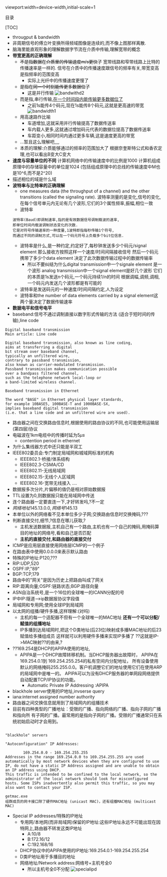 viewport:width=device-width,initial-scale=1

目录

[TOC]

+ througput & bandwidth
+ 非周期信号的傅立叶变换所得频域图像是连续的,而不像上图那样离散.
+ 脑海里能直观形象的理解数据字节流在介质中传输,理解宽带的概念
+ **带宽更高的正确理解**
	- ~~不是指数据在介质里的传输速度$m/s$更快了~~
	宽带线路和窄带线路上比特的传播速率是一样的.
	信号在介质中的传播速度跟信号的频率有关,带宽变高是指频率的范围变高
		+ 实际上光纤中的传播速度更慢了
	- ~~是指在同一个时刻能传更多数据位了~~
		+ 这是并行传输
		![bandwithd2][1]
	- 而是指,串行传输,<u>在一个时间段内能传输更多数据位了</u>
		+ 之前1s能传4个码元,现在1s能传8个码元,这就是更高速的带宽
	![bandwidth1][0]		
	- 用高速路作比喻
		+ 车道增加,这就采用并行传输提高了数据传送率
		+ 车内载人更多,这就通过增加码元代表的数据位提高了数据传送率
		+ 车距变小,相同时间内通过更多车辆,这是速度更高的带宽
	- ...暂且这么理解吧,,,,
	- 本质的理解:介质能够通过的频率的范围加大了
	根据奈奎斯特公式和香农定理,也可以看出B变大C变大
+ **速度与容量单位的不同**
计算机网络中的传输速度中的比例是1000
计算机组成原理中的存储容量中的单位是1024
(包括组成原理中的总线的传输速度中M也是10^6,而不是2^20)
+ 描述相位的域是什么域
+ **波特率与比特率的正确理解**
	- one measures data (the throughput of a channel) and the other transitions (called the signaling rate).
	波特率测量的是变化,信号的变化,在每个信号单元内无论有几个波形,它们的3个属性频率,振幅,相位一致
	- 波特率
	```
	波特率(Baud)即调制速率,指的是有效数据信号调制载波的速率,
	即单位时间内载波调制状态变化的次数.
	它是对符号传输速率的一种度量,1波特即指每秒传输1个符号,
	而通过不同的调制方式,可以在一个码元符号上负载多个bit位信息.
	```
	- 波特率是什么,是一种约定,约定好了,每秒钟发送多少个码元/signal element
	那么接收方按照这样一个速度/时间间隔接收信号
	然后一个码元携带了多少个data element 
	决定了此次数据传输过程中的数据传输率
		+ 所以不要纠结为什么digital transmission中一个signale element 是一个波形
		analog transmission中一个signal element是好几个波形
		它们的本质是1s发送n个码元,一个码元持续1/n的时间
		根据调幅,调频,调相,一个码元内发送几个波形都是有可能的
	- 波特率是发送码元的一种速度/时间间隔约定,人为设定
	- 波特率和the number of data elements carried by a signal element这两个量决定了数据传输速率
+ **数据电平和信号电平**
+ baseband:信号不通过调制直接以数字形式传输的方法 (适合于短时间的传输),line code
```
Digital baseband transmission
Main article: Line code

Digital baseband transmission, also known as line coding,
aims at transferring a digital
bit stream over baseband channel, 
typically an unfiltered wire, 
contrary to passband transmission,
also known as carrier-modulated transmission.
Passband transmission makes communication possible 
over a bandpass filtered channel, 
such as the telephone network local-loop or 
a band-limited wireless channel.

Baseband transmission in Ethernet

The word "BASE" in Ethernet physical layer standards, 
for example 10BASE5, 100BASE-T and 1000BASE-SX, 
implies baseband digital transmission 
(i.e. that a line code and an unfiltered wire are used).
```
+ 路由器之间在交换路由信息时,根据使用的路由协议的不同,也可能使用运输层(第四层)协议
+ 电磁波在1km电缆中的传播时延为5$\mu s$
	- contention period in ethernet
+ 为什么集线器方式中还只能是半双工
+ IEEE802委员会:专门制定局域网和城域网标准的机构
	- IEEE802.1-桥接/体系结构
	- IEEE802.3-CSMA/CD
	- IEEE802.11-无线局域网
	- IEEE802.15-无线个人区域网
	- IEEE802.16-宽带无线接入
	....
+ 数据报多次分片,片偏移的值仍是相对原始数据报
+ TTL设置为0,则数据报只能在局域网中传送
+ 连个路由器一定要直连一下,才好转发吗,?不一定
+ $网络地址145.13.0.0,网络号145.13$
+ 本单位以外的网络看不见本单位多少子网;交换路由信息时交换掩码,???
+ 判断直接交付,细节,?信息在哪儿获取,?
	- 主机发送数据报,主机自己有一个路由,主机也有一个自己的掩码,用掩码算目的地址的网络号,看和自己是否匹配
	- **主机的直接交付,和路由器的直接交付**
+ ICMP是应用层直接使用网络层ICMP的一个例子	
+ 在路由表中使用0.0.0.0来表示默认路由
+ 特殊的IP地址:P120,???
+ RIP:UDP,520
+ OSPF:IP,"89"
+ BGP:TCP,179
+ 路由中的"网关"是因为历史上把路由叫成了网关
+ RIP:距离向量;OSPF:链路状态;BGP:路径向量
+ ASN自治系统号,是一个16位的全球唯一的ICANN分配的号
+ IP中IP:隧道-->ip数据报协议字段值
+ 局域网和专用网;使用全球IP到局域网
+ 以太网的组播/硬件多播,这样理解:(对吗)
	- 主机的每一个适配器不但有一个全球唯一的MAC地址
	**还有一个可以分配/赋值的组播地址**
	- IP多播到达局域网时,把这个D类地址(后23位)映射成多播MAC地址的后23赋值给多播组成员
	这样就可以利用硬件多播来实现IP多播了
	??这就是IP->MAC映射??的由来,?
+ ??169.254是DHCP的APIPA使用的地址,
	- APIPA是一个DHCP故障转移机制。当DHCP服务器出故障时， 
	APIPA在169.254.0.1到 169.254.255.254的私有空间内分配地址，
	所有设备使用默认的网络掩码255.255.0.0。客户机调整它们的地址使用它们在使用ARP的局域网中是唯一的。
	APIPA可以为没有DHCP服务器的单网段网络提供自动配置TCP/IP协议的功能。
		+ Automatic Private IP Addressing :APIPA
+ blackhole server使用的IP地址,invserse query
+ iana:internet assigned number authority
+ 路由器之间交换信息就用到了局域网内的组播技术
+ 目前有四种类型的广播地址：受限的广播、指向网络的广播、指向子网的广播和指向所
有子网的广播。最常用的是指向子网的广播。受限的广播通常只在系统初始启动时才会用到。
```

"blackhole" servers

"Autoconfiguration" IP Addresses:

        169.254.0.0 - 169.254.255.255 
Addresses in the range 169.254.0.0 to 169.254.255.255 are used automatically by most network devices when they are configured to use IP, do not have a static IP Address assigned and are unable to obtain an IP address using DHCP. 
This traffic is intended to be confined to the local network, so the administrator of the local network should look for misconfigured hosts. Some ISPs inadvertently also permit this traffic, so you may also want to contact your ISP. 

getmac.exe
组群成员的网卡接口除了硬件MAC地址 (unicast MAC)，还有组播MAC地址 (multicast MAC)
```
+ Special IP addresses/特殊的IP地址
	- 专用网/本地网(而非局域网)保留的IP地址:这些IP地址永远不可能出现在因特网上,路由器不转发这类IP地址
		+ A:10/8
		+ B:172.16/12
		+ C:192.168/16
	- DHCP协议中的APIPA使用的IP地址:169.254.0.1-169.254.255.254
	- D类IP地址用于多播目的地址
	- 网络地址/Network address:网络号+主机号全0
		+ 所以主机号全0不分配
	![specialipd][2]


[0]:http://cjhgo.sinaapp.com/CS/ComputerNetwork/images/bandwidth1.gif

[1]:http://cjhgo.sinaapp.com/CS/ComputerNetwork/images/bandwidth2.gif
[2]:http://cjhgo.sinaapp.com/CS/ComputerNetwork/images/specialip.gif